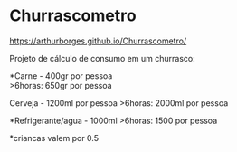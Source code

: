 # Churrascometro

https://arthurborges.github.io/Churrascometro/

Projeto de cálculo de consumo em um churrasco:

*Carne - 400gr por pessoa   
         >6horas: 650gr por pessoa

Cerveja - 1200ml por pessoa 
          >6horas: 2000ml por pessoa

*Refrigerante/agua - 1000ml
          >6horas: 1500 por pessoa

*criancas valem por 0.5
